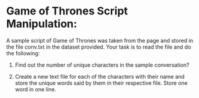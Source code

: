 # Game of Thrones Script Manipulation:

A sample script of Game of Thrones was taken from the page and stored in the file conv.txt in the dataset provided. Your task is to read the file and do the following:

1. Find out the number of unique characters in the sample conversation?

3. Create a new text file for each of the characters with their name and store the unique words said by them in their respective file. Store one word in one line.
